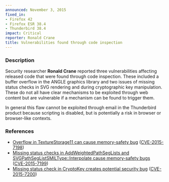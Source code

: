 ```yaml
---
announced: November 3, 2015
fixed_in:
- Firefox 42
- Firefox ESR 38.4
- Thunderbird 38.4
impact: Critical
reporter: Ronald Crane
title: Vulnerabilities found through code inspection
---
```


<h3>Description</h3>

<p>Security researcher <strong>Ronald Crane</strong> reported three vulnerabilities
affecting released code that were found through code inspection. These included a
buffer overflow in the ANGLE graphics library and two issues of missing status checks in
SVG rendering and during cryptographic key manipulation. These do not all have clear
mechanisms to be exploited through web content but are vulnerable if a mechanism can be
found to trigger them.
</p>

<p class="note">In general this flaw cannot be exploited through email in the
Thunderbird product because scripting is disabled, but is potentially a risk in
browser or browser-like contexts.</p>

<h3>References</h3>

<ul>
  <li><a href="https://bugzilla.mozilla.org/show_bug.cgi?id=1188010">
       Overflow in TextureStorage11 can cause memory-safety bug</a>
(<a href="http://cve.mitre.org/cgi-bin/cvename.cgi?name=CVE-2015-7198"
class="ex-ref">CVE-2015-7198</a>)</li>
  <li><a href="https://bugzilla.mozilla.org/show_bug.cgi?id=1204061">
       Missing status checks in AddWeightedPathSegLists and
SVGPathSegListSMILType::Interpolate cause memory-safety bugs</a>
(<a href="http://cve.mitre.org/cgi-bin/cvename.cgi?name=CVE-2015-7199"
class="ex-ref">CVE-2015-7199</a>)</li>
  <li><a href="https://bugzilla.mozilla.org/show_bug.cgi?id=1204155">
       Missing status check in CryptoKey creates potential security bug</a>
(<a href="http://cve.mitre.org/cgi-bin/cvename.cgi?name=CVE-2015-7200"
class="ex-ref">CVE-2015-7200</a>)</li>
</ul>



